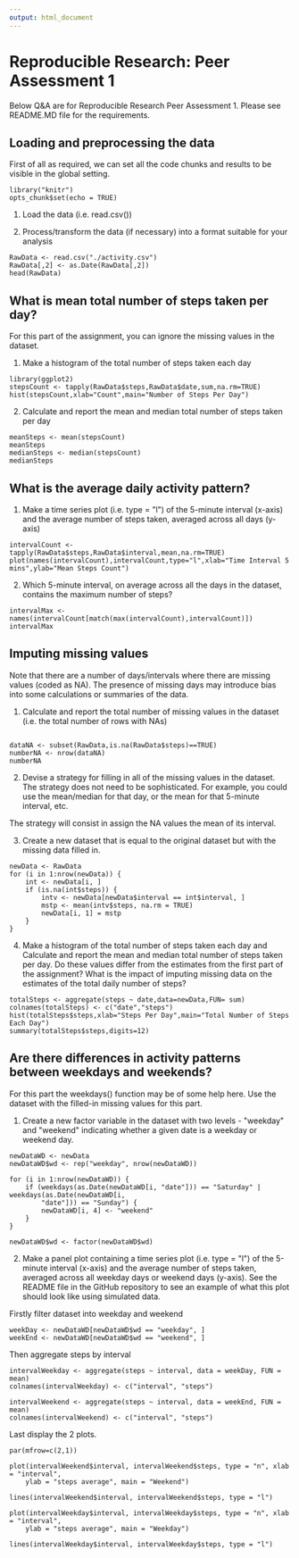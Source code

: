 ```yaml
---
output: html_document
---
```

Reproducible Research: Peer Assessment 1
==========================================

Below Q&A are for Reproducible Research Peer Assessment 1. Please see README.MD file for the requirements.

## Loading and preprocessing the data

First of all as required, we can set all the code chunks and results to be visible in the global setting.

```{r setoptions,echo=FALSE}
library("knitr")
opts_chunk$set(echo = TRUE)
```

1. Load the data (i.e. read.csv())

2. Process/transform the data (if necessary) into a format suitable for your analysis

```{r}
RawData <- read.csv("./activity.csv")
RawData[,2] <- as.Date(RawData[,2])
head(RawData)
```



## What is mean total number of steps taken per day?

For this part of the assignment, you can ignore the missing values in the dataset.

1. Make a histogram of the total number of steps taken each day


```{r}
library(ggplot2)
stepsCount <- tapply(RawData$steps,RawData$date,sum,na.rm=TRUE)
hist(stepsCount,xlab="Count",main="Number of Steps Per Day")

```


2. Calculate and report the mean and median total number of steps taken per day

```{r}
meanSteps <- mean(stepsCount)
meanSteps
medianSteps <- median(stepsCount)
medianSteps
```


## What is the average daily activity pattern?

1. Make a time series plot (i.e. type = "l") of the 5-minute interval (x-axis) and the average number of steps taken, averaged across all days (y-axis)

```{r}
intervalCount <- tapply(RawData$steps,RawData$interval,mean,na.rm=TRUE)
plot(names(intervalCount),intervalCount,type="l",xlab="Time Interval 5 mins",ylab="Mean Steps Count")

```

2. Which 5-minute interval, on average across all the days in the dataset, contains the maximum number of steps?

```{r}
intervalMax <- names(intervalCount[match(max(intervalCount),intervalCount)])
intervalMax
```
## Imputing missing values

Note that there are a number of days/intervals where there are missing values (coded as NA). The presence of missing days may introduce bias into some calculations or summaries of the data.

1. Calculate and report the total number of missing values in the dataset (i.e. the total number of rows with NAs)

```{r}

dataNA <- subset(RawData,is.na(RawData$steps)==TRUE)
numberNA <- nrow(dataNA)
numberNA

```

2. Devise a strategy for filling in all of the missing values in the dataset. The strategy does not need to be sophisticated. For example, you could use the mean/median for that day, or the mean for that 5-minute interval, etc.

The strategy will consist in assign the NA values the mean of its interval.

3. Create a new dataset that is equal to the original dataset but with the missing data filled in.

```{r}
newData <- RawData
for (i in 1:nrow(newData)) {
    int <- newData[i, ]
    if (is.na(int$steps)) {
        intv <- newData[newData$interval == int$interval, ]
        mstp <- mean(intv$steps, na.rm = TRUE)
        newData[i, 1] = mstp
    }
}
```

4. Make a histogram of the total number of steps taken each day and Calculate and report the mean and median total number of steps taken per day. Do these values differ from the estimates from the first part of the assignment? What is the impact of imputing missing data on the estimates of the total daily number of steps?

```{r}
totalSteps <- aggregate(steps ~ date,data=newData,FUN= sum)
colnames(totalSteps) <- c("date","steps")
hist(totalSteps$steps,xlab="Steps Per Day",main="Total Number of Steps Each Day")
summary(totalSteps$steps,digits=12)
```

## Are there differences in activity patterns between weekdays and weekends?


For this part the weekdays() function may be of some help here. Use the dataset with the filled-in missing values for this part.

1. Create a new factor variable in the dataset with two levels - "weekday" and "weekend" indicating whether a given date is a weekday or weekend day.

```{r}
newDataWD <- newData
newDataWD$wd <- rep("weekday", nrow(newDataWD))

for (i in 1:nrow(newDataWD)) {
    if (weekdays(as.Date(newDataWD[i, "date"])) == "Saturday" | weekdays(as.Date(newDataWD[i, 
        "date"])) == "Sunday") {
        newDataWD[i, 4] <- "weekend"
    }
}

newDataWD$wd <- factor(newDataWD$wd)
```
2. Make a panel plot containing a time series plot (i.e. type = "l") of the 5-minute interval (x-axis) and the average number of steps taken, averaged across all weekday days or weekend days (y-axis). See the README file in the GitHub repository to see an example of what this plot should look like using simulated data.

Firstly filter dataset into weekday and weekend
```{r}
weekDay <- newDataWD[newDataWD$wd == "weekday", ]
weekEnd <- newDataWD[newDataWD$wd == "weekend", ]

```

Then aggregate steps by interval
```{r}
intervalWeekday <- aggregate(steps ~ interval, data = weekDay, FUN = mean)
colnames(intervalWeekday) <- c("interval", "steps")

intervalWeekend <- aggregate(steps ~ interval, data = weekEnd, FUN = mean)
colnames(intervalWeekend) <- c("interval", "steps")
```

Last display the 2 plots.
```{r}
par(mfrow=c(2,1))

plot(intervalWeekend$interval, intervalWeekend$steps, type = "n", xlab = "interval", 
    ylab = "steps average", main = "Weekend")

lines(intervalWeekend$interval, intervalWeekend$steps, type = "l")

plot(intervalWeekday$interval, intervalWeekday$steps, type = "n", xlab = "interval", 
    ylab = "steps average", main = "Weekday")

lines(intervalWeekday$interval, intervalWeekday$steps, type = "l")


```